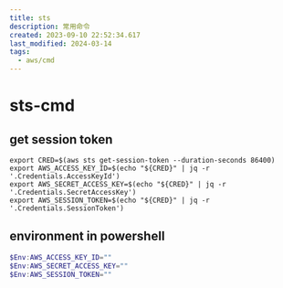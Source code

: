 ```yaml
---
title: sts
description: 常用命令
created: 2023-09-10 22:52:34.617
last_modified: 2024-03-14
tags:
  - aws/cmd
---
```

# sts-cmd
## get session token

```
export CRED=$(aws sts get-session-token --duration-seconds 86400)
export AWS_ACCESS_KEY_ID=$(echo "${CRED}" | jq -r '.Credentials.AccessKeyId')
export AWS_SECRET_ACCESS_KEY=$(echo "${CRED}" | jq -r '.Credentials.SecretAccessKey')
export AWS_SESSION_TOKEN=$(echo "${CRED}" | jq -r '.Credentials.SessionToken')

```

## environment in powershell
```powershell
$Env:AWS_ACCESS_KEY_ID=""
$Env:AWS_SECRET_ACCESS_KEY=""
$Env:AWS_SESSION_TOKEN=""

```


